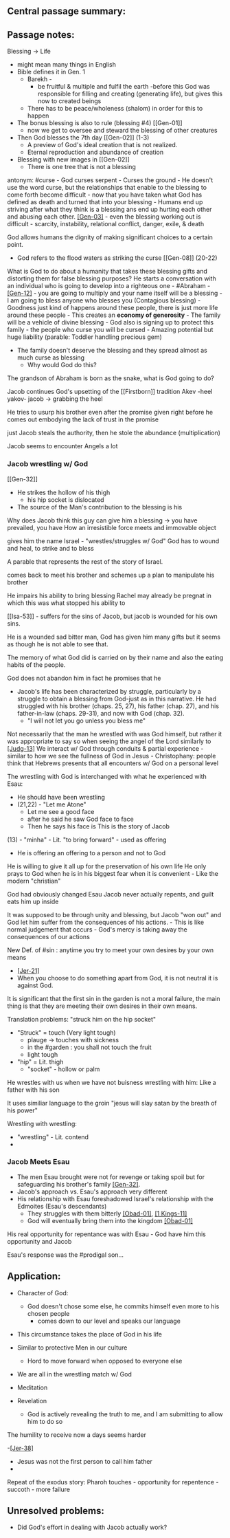 
## Central passage summary:


## Passage notes:

Blessing -> Life 
- might mean many things in English
- Bible defines it in Gen. 1
	- Barekh -
		- be fruitful & multiple and fulfil the earth
			-before this God was responsible for filling and creating (generating life), but gives this now to created beings
	- There has to be peace/wholeness (shalom) in order for this to happen
- The bonus blessing is also to rule (blessing #4) [[Gen-01]]
	- now we get to oversee and steward the blessing of other creatures
- Then God blesses the 7th day [[Gen-02]] (1-3)
	- A preview of God's ideal creation that is not realized. 
	- Eternal reproduction and abundance of creation
- Blessing with new images in [[Gen-02]]
	- There is one tree that is not a blessing

antonym: #curse
	- God curses serpent
	- Curses the ground
	- He doesn't use the word curse, but the relationships that enable to the blessing to come forth become difficult
		- now that you have taken what God has defined as death and turned that into your blessing
			- Humans end up striving after what they think is a blessing ans end up hurting each other and abusing each other. [[Gen-03]](15-16)
			- even the blessing working out is difficult
	- scarcity, instability, relational conflict, danger, exile, & death

God allows humans the dignity of making significant choices to a certain point. 
- God refers to the flood waters as striking the curse [[Gen-08]] (20-22)

What is God to do about a humanity that takes these blessing gifts and distorting them for false blessing purposes? 
	He starts a conversation with an individual who is going to develop into a righteous one - #Abraham
	- [[Gen-12]](1-3) - you are going to multiply and your name itself will be a blessing
		- I am going to bless anyone who blesses you (Contagious blessing)
			- Goodness just kind of happens around these people, there is just more life around these people
		- This creates an **economy of generosity** 
	- The family will be a vehicle of divine blessing
	- God also is signing up to protect this family
		- the people who curse you will be cursed
	- Amazing potential but huge liability (parable: Toddler handling precious gem)
- The family doesn't deserve the blessing and they spread almost as much curse as blessing
	- Why would God do this? 

The grandson of Abraham is born as the snake, what is God going to do? 

Jacob continues God's upsetting of the [[Firstborn]] tradition
Akev -heel 
yakov- jacob -> grabbing the heel

He tries to usurp his brother even after the promise given right before
	he comes out embodying the lack of trust in the promise

just Jacob steals the authority, then he stole the abundance (multiplication)

Jacob seems to encounter Angels a lot

### Jacob wrestling w/ God
[[Gen-32]]
- He strikes the hollow of his thigh
	- his hip socket is dislocated
- The source of the Man's contribution to the blessing is his 

Why does Jacob think this guy can give him a blessing
-> you have prevailed, you have 
How an irresistible force meets and immovable object

gives him the name Israel - "wrestles/struggles w/ God"
God has to wound and heal, to strike and to bless

A parable that represents the rest of the story of Israel. 

comes back to meet his brother 
and schemes up a plan to manipulate his brother

He impairs his ability to bring blessing
	Rachel may already be pregnat in which this was what stopped his ability to 

[[Isa-53]] - suffers for the sins of Jacob, but jacob is wounded for his own sins.

He is a wounded sad bitter man, God has given him many gifts but it seems as though he is not able to see that. 

The memory of what God did is carried on by their name and also the eating habits of the people. 
	
God does not abandon him in fact he promises that he 

- Jacob's life has been characterized by struggle, particularly by a struggle to obtain a blessing from God-just as in this narrative. He had struggled with his brother (chaps. 25, 27), his father (chap. 27), and his father-in-law (chaps. 29-31), and now with God (chap. 32).
	- "I will not let you go unless you bless me"

Not necessarily that the man he wrestled with was God himself, but rather it was appropriate to say so when seeing the angel of the Lord similarly to [[Judg-13]](22)
	We interact w/ God through conduits & partial experience 
		- similar to how we see the fullness of God in Jesus
		- Christophany: people think that Hebrews presents that all encounters w/ God on a personal  level

The wrestling with God is interchanged with what he experienced with Esau:
- He should have been wrestling 
- (21,22) - "Let me Atone"
	- Let me see a good face
	- after he said he saw God face to face
	- Then he says his face is 
This is the story of Jacob 

(13) - "minha"
	- Lit. "to bring forward"
	- used as offering 
- He is offering an offering to a person and not to God

He is willing to give it all up for the preservation of his own life
He only prays to God when he is in his biggest fear
	when it is convenient
	- Like the modern "christian"

God had obviously changed Esau 
Jacob never actually repents, and guilt eats him up inside 

It was supposed to be through unity and blessing, but Jacob "won out" and God let him suffer from the consequences of his actions.
	- This is like normal judgement that occurs 
	- God's mercy is taking away the consequences of our actions

New Def. of #sin : anytime you try to meet your own desires by your own means
- [[Jer-21]](13)
- When you choose to do something apart from God, it is not neutral it is against God.

It is significant that the first sin in the garden is not a moral failure, the main thing is that they are meeting their own desires in their own means.

Translation problems:
"struck him on the hip socket"
- "Struck" = touch (Very light tough)
	- plauge -> touches with sickness
	- in the #garden : you shall not touch the fruit
	- light tough
- "hip" = Lit. thigh 
	- "socket" - hollow or palm

He wrestles with us when we have not buisness wrestling with him:
	Like a father with his son

It uses similiar language to the groin 
"jesus will slay satan by the breath of his power"

Wrestling with wrestling:
- "wrestling" - Lit. contend 
- 



### Jacob Meets Esau
- The men Esau brought were not for revenge or taking spoil but for safeguarding his brother's family [[Gen-32]](15).
- Jacob's approach vs. Esau's approach very different
- His relationship with Esau foreshadowed Israel's relationship with the Edmoites (Esau's descendants)
	- They struggles with them bitterly [[Obad-01]](1-18), [[1 Kings-11]](14)
	- God will eventually bring them into the kingdom [[Obad-01]](21)

His real opportunity for repentance was with Esau 
	- God have him this opportunity and Jacob 

Esau's response was the #prodigal son...


## Application:

- Character of God:
	- God doesn't chose some else, he commits himself even more to his chosen people
		- comes down to our level and speaks our language

- This circumstance takes the place of God in his life
- Similar to protective Men in our culture
	- Hord to move forward when opposed to everyone else

- We are all in the wrestling match w/ God 
- Meditation
- Revelation
	- God is actively revealing the truth to me, and I am submitting to allow him to do so

The humility to receive now a days seems harder

-[[Jer-38]](30)
- Jesus was not the first person to call him father
- 

Repeat of the exodus story:
Pharoh touches - opportunity for repentence - succoth - more failure

## Unresolved problems:
- Did God's effort in dealing with Jacob actually work?


